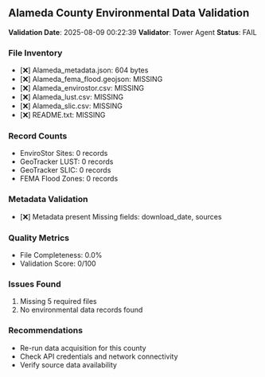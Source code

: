## Alameda County Environmental Data Validation

**Validation Date**: 2025-08-09 00:22:39
**Validator**: Tower Agent
**Status**: FAIL

### File Inventory
- [❌] Alameda_metadata.json: 604 bytes
- [❌] Alameda_fema_flood.geojson: MISSING
- [❌] Alameda_envirostor.csv: MISSING
- [❌] Alameda_lust.csv: MISSING
- [❌] Alameda_slic.csv: MISSING
- [❌] README.txt: MISSING

### Record Counts
- EnviroStor Sites: 0 records
- GeoTracker LUST: 0 records
- GeoTracker SLIC: 0 records
- FEMA Flood Zones: 0 records

### Metadata Validation
- [❌] Metadata present
  Missing fields: download_date, sources

### Quality Metrics
- File Completeness: 0.0%
- Validation Score: 0/100

### Issues Found
1. Missing 5 required files
2. No environmental data records found

### Recommendations
- Re-run data acquisition for this county
- Check API credentials and network connectivity
- Verify source data availability